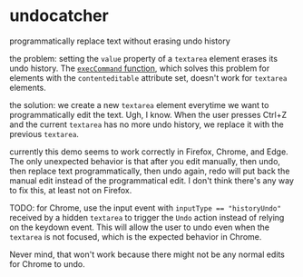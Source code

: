 # undocatcher
programmatically replace text without erasing undo history

the problem: setting the `value` property of a `textarea` element erases its undo history. The [`execCommand` function](https://developer.mozilla.org/en-US/docs/Web/Guide/HTML/Editable_content#Executing_commands), which solves this problem for elements with the `contenteditable` attribute set, doesn't work for `textarea` elements.

the solution: we create a new `textarea` element everytime we want to programmatically edit the text. Ugh, I know. When the user presses Ctrl+Z and the current `textarea` has no more undo history, we replace it with the previous `textarea`.

currently this demo seems to work correctly in Firefox, Chrome, and Edge. The only unexpected behavior is that after you edit manually, then undo, then replace text programmatically, then undo again, redo will put back the manual edit instead of the programmatical edit. I don't think there's any way to fix this, at least not on Firefox.

TODO: for Chrome, use the input event with `inputType == "historyUndo"` received by a hidden `textarea` to trigger the `Undo` action instead of relying on the keydown event. This will allow the user to undo even when the `textarea` is not focused, which is the expected behavior in Chrome.

Never mind, that won't work because there might not be any normal edits for Chrome to undo.
